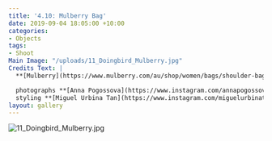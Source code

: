 ```yaml
---
title: '4.10: Mulberry Bag'
date: 2019-09-04 18:05:00 +10:00
categories:
- Objects
tags:
- Shoot
Main Image: "/uploads/11_Doingbird_Mulberry.jpg"
Credits Text: |
  **[Mulberry](https://www.mulberry.com/au/shop/women/bags/shoulder-bags/small-leighton-crimson-shiny-calf-with-eyelets)**  Small Leighton bag

  photographs **[Anna Pogossova](https://www.instagram.com/annapogossova/)** at **[B&A](https://www.instagram.com/barepsau/)**
  styling **[Miguel Urbina Tan](https://www.instagram.com/miguelurbinatan/)**
layout: gallery
---
```


![11_Doingbird_Mulberry.jpg](/uploads/11_Doingbird_Mulberry.jpg)